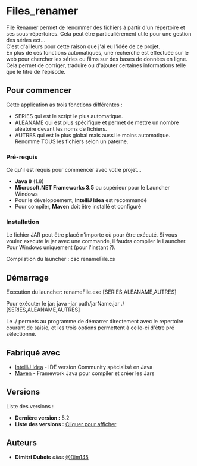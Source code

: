 # Files_renamer

File Renamer permet de renommer des fichiers à partir d'un répertoire et ses sous-répertoires.
Cela peut être particulièrement utile pour une gestion des séries ect... <br/>
C'est d'ailleurs pour cette
raison que j'ai eu l'idée de ce projet. <br/>
En plus de ces fonctions automatiques, une recherche est effectuée sur le web pour chercher les séries ou films sur des bases de données en ligne.
Cela permet de corriger, traduire ou d'ajouter certaines informations telle que le titre de l'épisode.

## Pour commencer

Cette application as trois fonctions différentes :

- SERIES qui est le script le plus automatique.
- ALEANAME qui est plus spécifique et permet de mettre un nombre aléatoire devant les noms de fichiers.
- AUTRES qui est le plus global mais aussi le moins automatique. Renomme TOUS les fichiers selon un paterne.

### Pré-requis

Ce qu'il est requis pour commencer avec votre projet...

- **Java 8** (1.8)
- **Microsoft.NET Frameworks 3.5** ou supérieur pour le Launcher Windows
- Pour le développement, **IntelliJ Idea** est recommandé
- Pour compiler, **Maven** doit être installé et configuré

### Installation

Le fichier JAR peut être placé n'importe où pour être exécuté.
Si vous voulez execute le jar avec une commande, il faudra compiler le Launcher.
Pour Windows uniquement (pour l'instant ?).

Compilation du launcher :
    csc renameFile.cs
    
## Démarrage
    
Execution du launcher:
    renameFile.exe [SERIES,ALEANAME,AUTRES]

Pour exécuter le jar:
    java -jar path/jarName.jar ./ [SERIES,ALEANAME,AUTRES]
    
Le ./ permets au programme de démarrer directement avec le repertoire courant de saisie,
et les trois options permettent à celle-ci d'être pré sélectionné.

## Fabriqué avec
* [IntelliJ Idea](https://www.jetbrains.com/fr-fr/idea/) - IDE version Community spécialisé en Java
* [Maven](https://maven.apache.org/) - Framework Java pour compiler et créer les Jars

## Versions
Liste des versions :
* **Dernière version :** 5.2
* **Liste des versions :** [Cliquer pour afficher](https://github.com/Dim145/Files_renamer/tags)

## Auteurs
* **Dimitri Dubois** _alias_ [@Dim145](https://github.com/Dim145)

